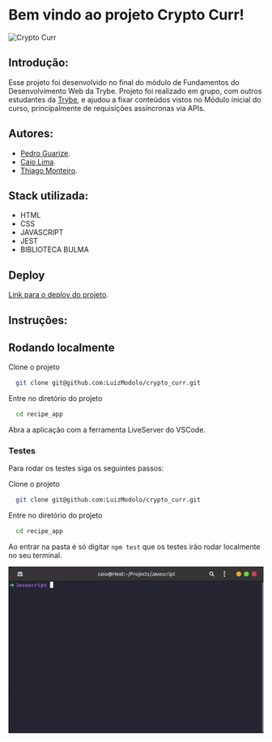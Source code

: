 # Bem vindo ao projeto Crypto Curr!

![Crypto Curr](assets/crypto_curr.gif)

## Introdução:

Esse projeto foi desenvolvido no final do módulo de Fundamentos do Desenvolvimento Web da Trybe. Projeto foi realizado em grupo, com outros estudantes da [Trybe](https://www.betrybe.com), e ajudou a fixar conteúdos vistos no Módulo ínicial do curso, principalmente de requisições assíncronas via APIs. 

## Autores:

 - [Pedro Guarize](https://www.linkedin.com/in/pedroguarize/).
 - [Caio Lima](https://www.linkedin.com/in/caio-limah/).
 - [Thiago Monteiro](https://www.linkedin.com/in/thiagoacmonteiro/).

## Stack utilizada:

- HTML
- CSS
- JAVASCRIPT
- JEST
- BIBLIOTECA BULMA

## Deploy

[Link para o deploy do projeto](https://crypto-curr.luizmodolo.dev).

## Instruções:

## Rodando localmente

Clone o projeto

```bash
  git clone git@github.com:LuizModolo/crypto_curr.git
```

Entre no diretório do projeto

```bash
  cd recipe_app
```

Abra a aplicação com a ferramenta LiveServer do VSCode.

### Testes

Para rodar os testes siga os seguintes passos:

Clone o projeto

```bash
  git clone git@github.com:LuizModolo/crypto_curr.git
```

Entre no diretório do projeto

```bash
  cd recipe_app
```

Ao entrar na pasta é só digitar `npm test` que os testes irão rodar localmente no seu terminal.

![Crypto Curr Testes](assets/npmtestcryp.gif)
